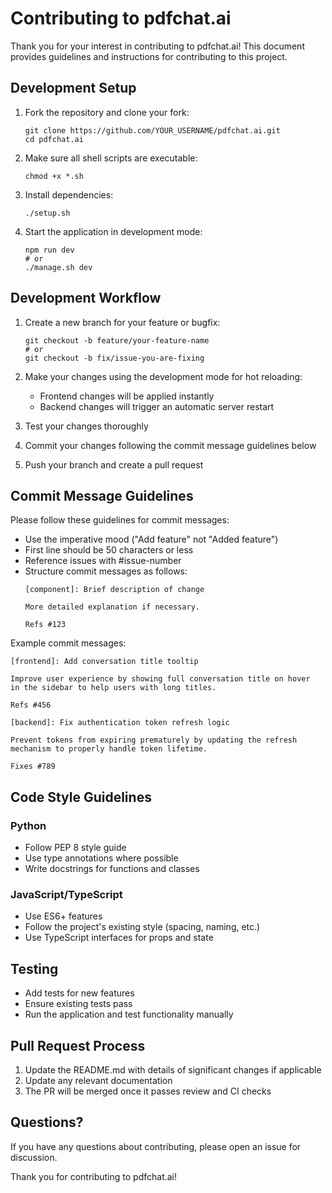 # Contributing to pdfchat.ai

Thank you for your interest in contributing to pdfchat.ai! This document provides guidelines and instructions for contributing to this project.

## Development Setup

1. Fork the repository and clone your fork:
   ```
   git clone https://github.com/YOUR_USERNAME/pdfchat.ai.git
   cd pdfchat.ai
   ```

2. Make sure all shell scripts are executable:
   ```
   chmod +x *.sh
   ```

3. Install dependencies:
   ```
   ./setup.sh
   ```

4. Start the application in development mode:
   ```
   npm run dev
   # or
   ./manage.sh dev
   ```

## Development Workflow

1. Create a new branch for your feature or bugfix:
   ```
   git checkout -b feature/your-feature-name
   # or
   git checkout -b fix/issue-you-are-fixing
   ```

2. Make your changes using the development mode for hot reloading:
   - Frontend changes will be applied instantly
   - Backend changes will trigger an automatic server restart

3. Test your changes thoroughly

4. Commit your changes following the commit message guidelines below

5. Push your branch and create a pull request

## Commit Message Guidelines

Please follow these guidelines for commit messages:

- Use the imperative mood ("Add feature" not "Added feature")
- First line should be 50 characters or less
- Reference issues with #issue-number
- Structure commit messages as follows:
  ```
  [component]: Brief description of change

  More detailed explanation if necessary.

  Refs #123
  ```

Example commit messages:
```
[frontend]: Add conversation title tooltip

Improve user experience by showing full conversation title on hover
in the sidebar to help users with long titles.

Refs #456
```

```
[backend]: Fix authentication token refresh logic

Prevent tokens from expiring prematurely by updating the refresh
mechanism to properly handle token lifetime.

Fixes #789
```

## Code Style Guidelines

### Python
- Follow PEP 8 style guide
- Use type annotations where possible
- Write docstrings for functions and classes

### JavaScript/TypeScript
- Use ES6+ features
- Follow the project's existing style (spacing, naming, etc.)
- Use TypeScript interfaces for props and state

## Testing

- Add tests for new features
- Ensure existing tests pass
- Run the application and test functionality manually

## Pull Request Process

1. Update the README.md with details of significant changes if applicable
2. Update any relevant documentation
3. The PR will be merged once it passes review and CI checks

## Questions?

If you have any questions about contributing, please open an issue for discussion.

Thank you for contributing to pdfchat.ai! 